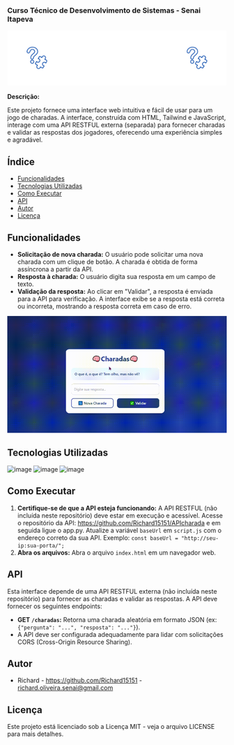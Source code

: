 ### Curso Técnico de Desenvolvimento de Sistemas - Senai Itapeva

![Imagem de capa](/gifs/CHARADASFRONT.gif)

**Descrição:**

Este projeto fornece uma interface web intuitiva e fácil de usar para um jogo de charadas. A interface, construída com HTML, Tailwind e JavaScript, interage com uma API RESTFUL externa (separada) para fornecer charadas e validar as respostas dos jogadores, oferecendo uma experiência simples e agradável.

## Índice

* [Funcionalidades](#funcionalidades)
* [Tecnologias Utilizadas](#tecnologias-utilizadas)
* [Como Executar](#como-executar)
* [API](#api)
* [Autor](#autor) 
* [Licença](#licença) 

## Funcionalidades

* **Solicitação de nova charada:** O usuário pode solicitar uma nova charada com um clique de botão.  A charada é obtida de forma assíncrona a partir da API.
* **Resposta à charada:** O usuário digita sua resposta em um campo de texto.
* **Validação da resposta:** Ao clicar em "Validar", a resposta é enviada para a API para verificação. A interface exibe se a resposta está correta ou incorreta, mostrando a resposta correta em caso de erro.

![gif de funcionalidades](/gifs/charadasuser.gif)

## Tecnologias Utilizadas

![image](https://img.shields.io/badge/HTML5-E34F26?style=for-the-badge&logo=html5&logoColor=white)
![image](https://img.shields.io/badge/Tailwind_CSS-38B2AC?style=for-the-badge&logo=tailwind-css&logoColor=white)
![image](https://img.shields.io/badge/JavaScript-F7DF1E?style=for-the-badge&logo=javascript&logoColor=black)


## Como Executar

1.  **Certifique-se de que a API esteja funcionando:** A API RESTFUL (não incluída neste repositório) deve estar em execução e acessível. Acesse o repositório da API: https://github.com/Richard15151/APIcharada e em seguida ligue o app.py. Atualize a variável `baseUrl` em `script.js` com o endereço correto da sua API. Exemplo: `const baseUrl = "http://seu-ip:sua-porta/";`
2.  **Abra os arquivos:** Abra o arquivo `index.html` em um navegador web.


## API

Esta interface depende de uma API RESTFUL externa (não incluída neste repositório) para fornecer as charadas e validar as respostas. A API deve fornecer os seguintes endpoints:

*   **GET `/charadas`:** Retorna uma charada aleatória em formato JSON (ex: `{"pergunta": "...", "resposta": "..."}`).
*   A API deve ser configurada adequadamente para lidar com solicitações CORS (Cross-Origin Resource Sharing).

## Autor

- Richard - https://github.com/Richard15151 - richard.oliveira.senai@gmail.com

## Licença

Este projeto está licenciado sob a Licença MIT - veja o arquivo LICENSE para mais detalhes.